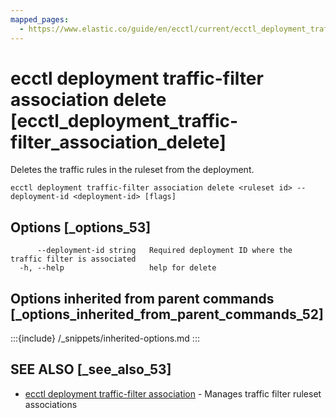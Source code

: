 ```yaml
---
mapped_pages:
  - https://www.elastic.co/guide/en/ecctl/current/ecctl_deployment_traffic-filter_association_delete.html
---
```


# ecctl deployment traffic-filter association delete [ecctl_deployment_traffic-filter_association_delete]

Deletes the traffic rules in the ruleset from the deployment.

```
ecctl deployment traffic-filter association delete <ruleset id> --deployment-id <deployment-id> [flags]
```


## Options [_options_53]

```
      --deployment-id string   Required deployment ID where the traffic filter is associated
  -h, --help                   help for delete
```


## Options inherited from parent commands [_options_inherited_from_parent_commands_52]

:::{include} /_snippets/inherited-options.md
:::


## SEE ALSO [_see_also_53]

* [ecctl deployment traffic-filter association](/reference/ecctl_deployment_traffic-filter_association.md)	 - Manages traffic filter ruleset associations

